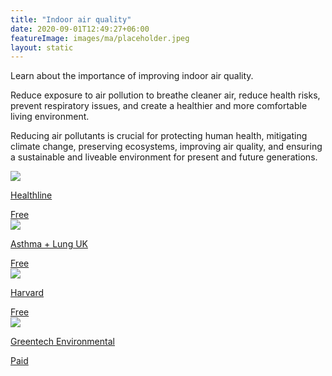 ```yaml
---
title: "Indoor air quality"
date: 2020-09-01T12:49:27+06:00
featureImage: images/ma/placeholder.jpeg
layout: static
---
```


Learn about the importance of improving indoor air quality.

Reduce exposure to air pollution to breathe cleaner air, reduce health risks, prevent respiratory issues, and create a healthier and more comfortable living environment.

Reducing air pollutants is crucial for protecting human health, mitigating climate change, preserving ecosystems, improving air quality, and ensuring a sustainable and liveable environment for present and future generations.

<a class="ma-link" href="https://www.healthline.com/health/how-to-improve-air-quality-at-home"><div class="ma-card"><div class="ma-icon"><img src ="/images/icon-check.png"/></div><div class="ma-name"><p>Healthline</p></div><div class="ma-paid-text"><span>Free</span></div></div></a><a class="ma-link" href="https://www.asthmaandlung.org.uk/living-with/indoor-air-pollution/improving"><div class="ma-card"><div class="ma-icon"><img src ="/images/icon-check.png"/></div><div class="ma-name"><p>Asthma + Lung UK</p></div><div class="ma-paid-text"><span>Free</span></div></div></a><a class="ma-link" href="https://www.health.harvard.edu/blog/air-pollution-how-to-reduce-harm-to-your-health-202108132567"><div class="ma-card"><div class="ma-icon"><img src ="/images/icon-check.png"/></div><div class="ma-name"><p>Harvard</p></div><div class="ma-paid-text"><span>Free</span></div></div></a><a class="ma-link" href="https://www.awin1.com/cread.php?awinmid=51879&awinaffid=1198638&ued=https%3A%2F%2Fwww.greentechenvironmental.co.uk%2F"><div class="ma-card"><div class="ma-icon"><img src ="/images/icon-pound.png"/></div><div class="ma-name"><p>Greentech Environmental</p></div><div class="ma-paid-text"><span>Paid</span></div></div></a>  

<br/><br/>






